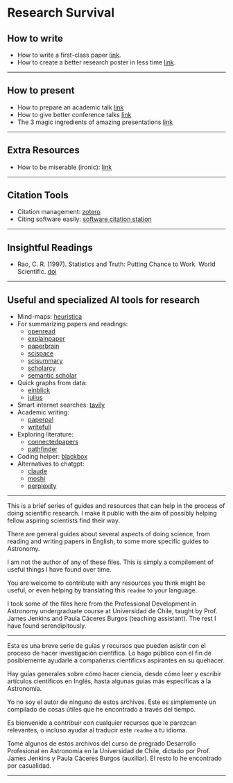 # Research Survival

## How to write

- How to write a first-class paper [link](https://www.nature.com/articles/d41586-018-02404-4).
- How to create a better research poster in less time [link](https://www.youtube.com/watch?v=SYk29tnxASs).

--------------------

## How to present

- How to prepare an academic talk [link](https://people.eecs.berkeley.edu/~jrs/speaking.html)
- How to give better conference talks [link](https://www.planetary.org/articles/04040850-better-conference-talks)
- The 3 magic ingredients of amazing presentations [link](https://www.youtube.com/watch?v=yoD8RMq2OkU)

--------------------

## Extra Resources

- How to be miserable (ironic): [link](https://www.youtube.com/watch?v=LO1mTELoj6o)

--------------------

## Citation Tools

- Citation management: [zotero](https://www.zotero.org/)
- Citing software easily: [software citation station](https://www.tomwagg.com/software-citation-station/)

--------------------

## Insightful Readings

- Rao, C. R. (1997). Statistics and Truth: Putting Chance to Work. World Scientific. [doi](https://doi.org/10.1142/3454)

--------------------

## Useful and specialized AI tools for research

- Mind-maps: [heuristica](https://www.heuristi.ca/)
- For summarizing papers and readings:
    - [openread](https://www.openread.academy/)
    - [explainpaper](https://www.explainpaper.com/)
    - [paperbrain](https://www.paperbrain.study/)
    - [scispace](https://typeset.io/)
    - [scisummary](https://scisummary.com/)
    - [scholarcy](https://www.scholarcy.com/)
    - [semantic scholar](https://www.semanticscholar.org/)
- Quick graphs from data:
    - [einblick](https://www.einblick.ai/)
    - [julius](https://julius.ai/)
- Smart internet searches: [tavily](https://tavily.com/)
- Academic writing: 
    - [paperpal](https://paperpal.com/)
    - [writefull](https://www.writefull.com/)
- Exploring literature:
    - [connectedpapers](https://www.connectedpapers.com/)
    - [pathfinder](https://huggingface.co/spaces/kiyer/pathfinder)
- Coding helper: [blackbox](https://www.blackbox.ai/)
- Alternatives to chatgpt:
    - [claude](https://claude.ai/login)
    - [moshi](https://moshi.chat/)
    - [perplexity](https://www.perplexity.ai/)

--------------------

This is a brief series of guides and resources that can help in the process of doing scientific research. I make it public with the aim of possibly helping fellow aspiring scientists find their way.

There are general guides about several aspects of doing science, from reading and writing papers in English, to some more specific guides to Astronomy.

I am not the author of any of these files. This is simply a compilement of useful things I have found over time.

You are welcome to contribute with any resources you think might be useful, or even helping by translating this `readme` to your language.

I took some of the files here from the Professional Development in Astronomy undergraduate course at Universidad de Chile, taught by Prof. James Jenkins and Paula Cáceres Burgos (teaching assistant). The rest I have found serendipitously.

--------------------

Esta es una breve serie de guías y recursos que pueden asistir con el proceso de hacer investigación científica. Lo hago público con el fin de posiblemente ayudarle a compañerxs científicxs aspirantes en su quehacer.

Hay guías generales sobre cómo hacer ciencia, desde cómo leer y escribir artículos científicos en Inglés, hasta algunas guías más específicas a la Astronomía.

Yo no soy el autor de ninguno de estos archivos. Este es simplemente un compilado de cosas útiles que he encontrado a través del tiempo.

Es bienvenide a contribuir con cualquier recursos que le parezcan relevantes, o incluso ayudar al traducir este `readme` a tu idioma.

Tomé algunos de estos archivos del curso de pregrado Desarrollo Profesional en Astronomía en la Universidad de Chile, dictado por Prof. James Jenkins y Paula Cáceres Burgos (auxiliar). El resto lo he encontrado por casualidad.

--------------------
